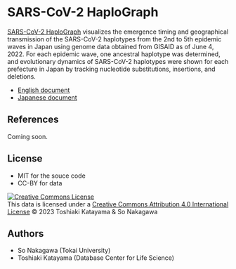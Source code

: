 # SARS-CoV-2 HaploGraph

[SARS-CoV-2 HaploGraph](https://ktym.github.io/covid19/) visualizes the emergence timing and geographical transmission of the SARS-CoV-2 haplotypes from the 2nd to 5th epidemic waves in Japan using genome data obtained from GISAID as of June 4, 2022. For each epidemic wave, one ancestral haplotype was determined, and evolutionary dynamics of SARS-CoV-2 haplotypes were shown for each prefecture in Japan by tracking nucleotide substitutions, insertions, and deletions.

* [English document](https://ktym.github.io/covid19/help-en)
* [Japanese document](https://ktym.github.io/covid19/help-ja)

## References

Coming soon.

## License

* MIT for the souce code
* CC-BY for data

<a rel="license" href="http://creativecommons.org/licenses/by/4.0/"><img alt="Creative Commons License" style="border-width:0" src="https://i.creativecommons.org/l/by/4.0/88x31.png" /></a><br />This data is licensed under a <a rel="license" href="http://creativecommons.org/licenses/by/4.0/">Creative Commons Attribution 4.0 International License</a> &copy; 2023 Toshiaki Katayama & So Nakagawa

## Authors

* So Nakagawa (Tokai University)
* Toshiaki Katayama (Database Center for Life Science)

